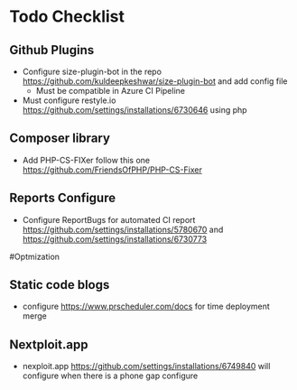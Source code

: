 # Todo Checklist

## Github Plugins
- Configure size-plugin-bot in the repo https://github.com/kuldeepkeshwar/size-plugin-bot and add config file
    - Must be compatible in Azure CI Pipeline
- Must configure restyle.io https://github.com/settings/installations/6730646 using php


## Composer library
- Add PHP-CS-FIXer follow this one https://github.com/FriendsOfPHP/PHP-CS-Fixer

## Reports Configure
- Configure ReportBugs for automated CI report https://github.com/settings/installations/5780670 and https://github.com/settings/installations/6730773


#Optmization

## Static code blogs
- configure https://www.prscheduler.com/docs for time deployment merge

## Nextploit.app
- nexploit.app https://github.com/settings/installations/6749840 will configure when there is a phone gap configure
